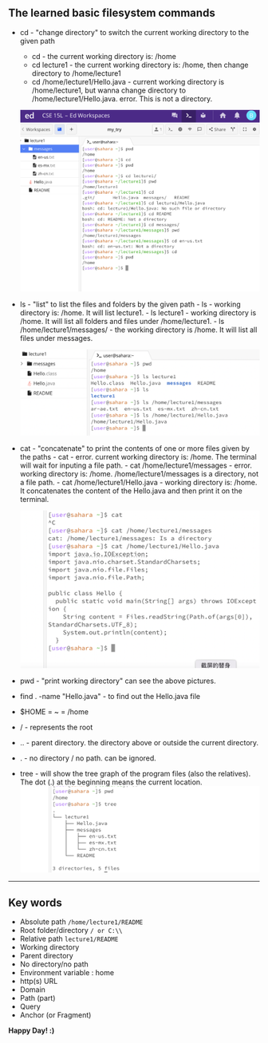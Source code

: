 ## The learned basic filesystem commands

* cd - "change directory" to switch the current working directory to the given path
    - cd  - the current working directory is: /home
    - cd lecture1 - the current working directory is: /home, then change directory to /home/lecture1
    - cd /home/lecture1/Hello.java - current working directory is /home/lecture1, but wanna change directory to /home/lecture1/Hello.java. error. This is not a directory.
  
  ![Image](cd-examples.png)

* ls - "list" to list the files and folders by the given path
      - ls - working directory is: /home. It will list lecture1.
      - ls lecture1 - working directory is /home. It will list all folders and files under /home/lecture1.
      - ls /home/lecture1/messages/ - the working directory is /home. It will list all files under messages.
  
  ![Image](ls-examples.png)

* cat - "concatenate" to print the contents of one or more files given by the paths
      - cat - error. current working directory is: /home. The terminal will wait for inputing a file path.
      - cat /home/lecture1/messages - error. working directory is: /home. /home/lecture1/messages is a directory, not a file path.
      - cat /home/lecture1/Hello.java - working directory is: /home. It concatenates the content of the Hello.java and then print it on the terminal.
  
  ![Image](cat-examples.png)
      
* pwd - "print working directory" can see the above pictures.

* find . -name "Hello.java"   - to find out the Hello.java file

* $HOME = ~ = /home
  
* / - represents the root

* .. - parent directory. the directory above or outside the current directory.
  
* . - no directory / no path. can be ignored.

* tree - will show the tree graph of the program files (also the relatives).
  The dot (.) at the beginning means the current location.
  ![Image](tree-example.png)

*** 

## Key words

- Absolute path             `/home/lecture1/README`
- Root folder/directory     ```/ or C:\\```
- Relative path             ```lecture1/README```
- Working directory
- Parent directory
- No directory/no path
- Environment variable : home
- http(s) URL
- Domain
- Path (part)
- Query
- Anchor (or Fragment)

**Happy Day! :)**
  
      
